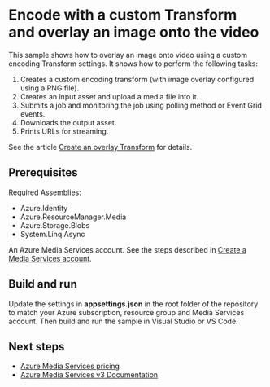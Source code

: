 # Encode with a custom Transform and overlay an image onto the video

This sample shows how to overlay an image onto video using a custom encoding Transform settings. It shows how to perform the following tasks:

1. Creates a custom encoding transform (with image overlay configured using a PNG file).
1. Creates an input asset and upload a media file into it.
1. Submits a job and monitoring the job using polling method or Event Grid events.
1. Downloads the output asset.
1. Prints URLs for streaming.

See the article [Create an overlay Transform](https://learn.microsoft.com/azure/media-services/latest/transform-create-overlay-how-to) for details.

## Prerequisites

Required Assemblies:

* Azure.Identity
* Azure.ResourceManager.Media
* Azure.Storage.Blobs
* System.Linq.Async

An Azure Media Services account. See the steps described in [Create a Media Services account](https://learn.microsoft.com/azure/media-services/latest/account-create-how-to).

## Build and run

Update the settings in **appsettings.json** in the root folder of the repository to match your Azure subscription, resource group and Media Services account.
Then build and run the sample in Visual Studio or VS Code.

## Next steps

* [Azure Media Services pricing](https://azure.microsoft.com/pricing/details/media-services/)
* [Azure Media Services v3 Documentation](https://learn.microsoft.com/azure/media-services/latest/)
